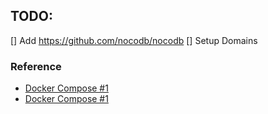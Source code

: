
## TODO:
[] Add https://github.com/nocodb/nocodb
[] Setup Domains
### Reference

- [Docker Compose #1](https://github.com/coleam00/local-ai-packaged/blob/main/docker-compose.yml)
- [Docker Compose #1](https://github.com/NunoTek/Local-AI-Server/blob/main/docker-compose.yml)